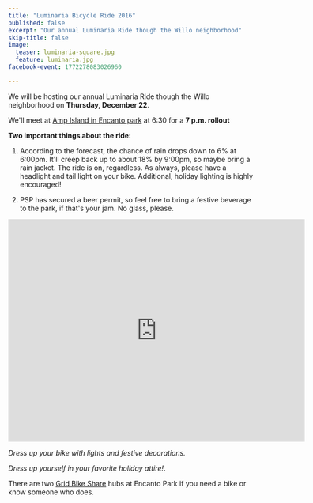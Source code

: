 ```yaml
---
title: "Luminaria Bicycle Ride 2016"
published: false
excerpt: "Our annual Luminaria Ride though the Willo neighborhood"
skip-title: false
image:
  teaser: luminaria-square.jpg
  feature: luminaria.jpg
facebook-event: 1772278083026960

---
```


We will be hosting our annual Luminaria Ride though the Willo neighborhood on **Thursday, December 22**.

We'll meet at [Amp Island in Encanto park](https://goo.gl/maps/XDQpCHUUyrL2) at 6:30 for a **7 p.m. rollout**

**Two important things about the ride:**

1. According to the forecast, the chance of rain drops down to 6% at 6:00pm. It'll creep back up to about 18% by 9:00pm, so maybe bring a rain jacket. The ride is on, regardless.
As always, please have a headlight and tail light on your bike. Additional, holiday lighting is highly encouraged!

1. PSP has secured a beer permit, so feel free to bring a festive beverage to the park, if that's your jam. No glass, please.

<iframe
src="https://www.google.com/maps/embed?pb=!1m18!1m12!1m3!1d3328.0509729314717!2d-112.09203598427547!3d33.47402365542457!2m3!1f0!2f0!3f0!3m2!1i1024!2i768!4f13.1!3m3!1m2!1s0x872b125218e6fb9d%3A0xd085c3227864b390!2sAmp+Island!5e0!3m2!1sen!2sus!4v1481911967827"
width="600" height="450" frameborder="0" style="border:0"
allowfullscreen></iframe>


_Dress up your bike with lights and festive decorations._

_Dress up yourself in your favorite holiday attire!_.

There are two [Grid Bike Share](http://grid.socialbicycles.com/) hubs at Encanto Park if you need a bike or know someone who does.
